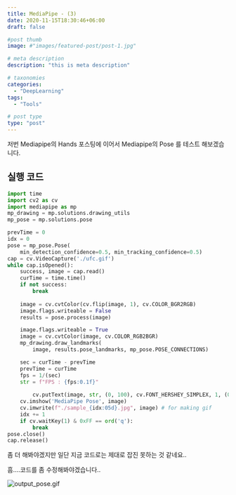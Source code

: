 ```yaml
---
title: MediaPipe - (3)
date: 2020-11-15T18:30:46+06:00
draft: false

#post thumb
image: #"images/featured-post/post-1.jpg"

# meta description
description: "this is meta description"

# taxonomies
categories:
  - "DeepLearning"
tags:
  - "Tools"

# post type
type: "post"
---
```


저번 Mediapipe의 Hands 포스팅에 이어서 Mediapipe의 Pose 를 테스트 해보겠습니다. 

## 실행 코드

```python
import time
import cv2 as cv
import mediapipe as mp
mp_drawing = mp.solutions.drawing_utils
mp_pose = mp.solutions.pose

prevTime = 0
idx = 0
pose = mp_pose.Pose(
    min_detection_confidence=0.5, min_tracking_confidence=0.5)
cap = cv.VideoCapture('./ufc.gif')
while cap.isOpened():
    success, image = cap.read()
    curTime = time.time()
    if not success:
        break
    
    image = cv.cvtColor(cv.flip(image, 1), cv.COLOR_BGR2RGB)
    image.flags.writeable = False
    results = pose.process(image)

    image.flags.writeable = True
    image = cv.cvtColor(image, cv.COLOR_RGB2BGR)
    mp_drawing.draw_landmarks(
        image, results.pose_landmarks, mp_pose.POSE_CONNECTIONS)

    sec = curTime - prevTime
    prevTime = curTime
    fps = 1/(sec)
    str = f"FPS : {fps:0.1f}"
    
		cv.putText(image, str, (0, 100), cv.FONT_HERSHEY_SIMPLEX, 1, (0, 255, 0))
    cv.imshow('MediaPipe Pose', image)
    cv.imwrite(f"./sample_{idx:05d}.jpg", image) # for making gif
    idx += 1
    if cv.waitKey(1) & 0xFF == ord('q'):
        break
pose.close()
cap.release()
```

좀 더 해봐야겠지만 일단 지금 코드로는 제대로 잡진 못하는 것 같네요..

흠....코드를 좀 수정해봐야겠습니다..

![output_pose.gif](https://jjerry-k.github.io/public/img/mediapipe/pose_output.gif)


